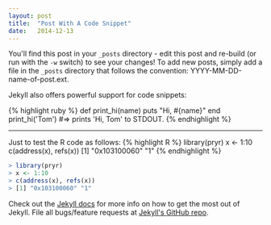 ```yaml
---
layout: post
title:  "Post With A Code Snippet"
date:   2014-12-13
---
```


Y</span>ou'll find this post in your `_posts` directory - edit this post and re-build (or run with the `-w` switch) to see your changes! To add new posts, simply add a file in the `_posts` directory that follows the convention: YYYY-MM-DD-name-of-post.ext.

Jekyll also offers powerful support for code snippets:

{% highlight ruby %}
def print_hi(name)
  puts "Hi, #{name}"
end
print_hi('Tom')
#=> prints 'Hi, Tom' to STDOUT.
{% endhighlight %}

----------
Just to test the R code as follows:
{% highlight R %}
library(pryr)
x <- 1:10
c(address(x), refs(x))
[1] "0x103100060" "1"
{% endhighlight %}

```r
> library(pryr)
> x <- 1:10
> c(address(x), refs(x))
> [1] "0x103100060" "1"
```

Check out the [Jekyll docs][jekyll] for more info on how to get the most out of Jekyll. File all bugs/feature requests at [Jekyll's GitHub repo][jekyll-gh].

[jekyll-gh]: https://github.com/mojombo/jekyll
[jekyll]:    http://jekyllrb.com
